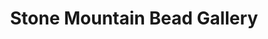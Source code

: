 ---
title: "Stone Mountain Bead Gallery"
url: /albuquerque/stone-mountain-bead-gallery/
shop: craft
---